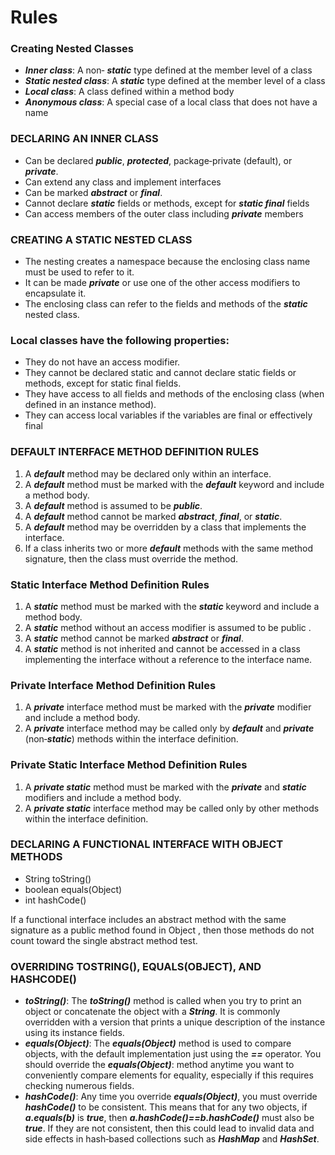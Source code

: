 # Rules

### Creating Nested Classes
- ***Inner class***: A non‐ ***static*** type defined at the member level of a class
- ***Static nested class***: A ***static*** type defined at the member level of a class
- ***Local class***: A class defined within a method body
- ***Anonymous class***: A special case of a local class that does not have a name


### DECLARING AN INNER CLASS
- Can be declared ***public***, ***protected***, package‐private (default), or ***private***.
- Can extend any class and implement interfaces
- Can be marked ***abstract*** or ***final***.
- Cannot declare ***static*** fields or methods, except for ***static final*** fields
- Can access members of the outer class including ***private*** members


### CREATING A STATIC NESTED CLASS
- The nesting creates a namespace because the enclosing class name must be used to refer to it.
- It can be made ***private*** or use one of the other access modifiers to encapsulate it.
- The enclosing class can refer to the fields and methods of the ***static*** nested class.


### Local classes have the following properties:
- They do not have an access modifier.
- They cannot be declared static and cannot declare static fields or methods, except for static final fields.
- They have access to all fields and methods of the enclosing class (when defined in an instance method).
- They can access local variables if the variables are final or effectively final

### DEFAULT INTERFACE METHOD DEFINITION RULES
1. A ***default*** method may be declared only within an interface.
2. A ***default*** method must be marked with the ***default*** keyword and include a method body.
3. A ***default*** method is assumed to be ***public***.
4. A ***default*** method cannot be marked ***abstract***, ***final***, or ***static***.
5. A ***default*** method may be overridden by a class that implements the interface.
6. If a class inherits two or more ***default*** methods with the same method signature, then the class must override the method.


### Static Interface Method Definition Rules
1. A ***static*** method must be marked with the ***static*** keyword and include a method body.
2. A ***static*** method without an access modifier is assumed to be public .
3. A ***static*** method cannot be marked ***abstract*** or ***final***.
4. A ***static*** method is not inherited and cannot be accessed in a class implementing the interface without a reference to the interface name.


### Private Interface Method Definition Rules
1. A ***private*** interface method must be marked with the ***private*** modifier and include a method body.
2. A ***private*** interface method may be called only by ***default*** and ***private*** (non‐***static***) methods within the interface definition.


### Private Static Interface Method Definition Rules
1. A ***private static*** method must be marked with the ***private*** and ***static*** modifiers and include a method body.
2. A ***private static*** interface method may be called only by other
   methods within the interface definition.

### DECLARING A FUNCTIONAL INTERFACE WITH OBJECT METHODS
- String toString()
- boolean equals(Object)
- int hashCode()

If a functional interface includes an abstract method with the same signature as a public method found in Object , then those methods do not count toward the single abstract method test.


### OVERRIDING TOSTRING(), EQUALS(OBJECT), AND HASHCODE()
- ***toString()***: The ***toString()*** method is called when you try to print an object or concatenate the object with a ***String***. It is commonly overridden with a version that prints a unique description of the instance using its instance fields.
- ***equals(Object)***: The ***equals(Object)*** method is used to compare objects, with the default implementation just using the ***==*** operator. You should override the ***equals(Object)***: method anytime you want to conveniently compare elements for equality, especially if this requires checking numerous fields.
- ***hashCode()***: Any time you override ***equals(Object)***, you must override ***hashCode()*** to be consistent. This means that for any two objects, if ***a.equals(b)*** is ***true***, then ***a.hashCode()==b.hashCode()*** must also be ***true***. If they are not consistent, then this could lead to invalid data and side effects in hash‐based collections such as ***HashMap*** and ***HashSet***.

